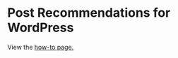 Post Recommendations for WordPress
==================================

View the <a href="http://oldmill1.github.com/post-recommendations-for-wordpress/">how-to page.</a>